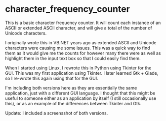 # character_frequency_counter

This is a basic character frequency counter.  It will count each instance of an ASCII or extended ASCII character, and will give a total of the number of Unicode characters.

I originally wrote this in VB.NET years ago as extended ASCII and Unicode characters were causing me some issues.  This was a quick way to find them as it would give me the counts for however many there were as well as highlight them in the input text box so that I could easily find them.

When I started using Linux, I rewrote this in Python using Tkinter for the GUI.  This was my first application using Tkinter.  I later learned Gtk + Glade, so I re-wrote this again using that for the GUI.

I'm including both versions here as they are essentially the same application, just with a different GUI language.  I thought that this might be useful to someone either as an application by itself (I still occasionally use this), or as an example of the differences between Tkinter and Gtk.

Update:  I included a screensshot of both versions.
